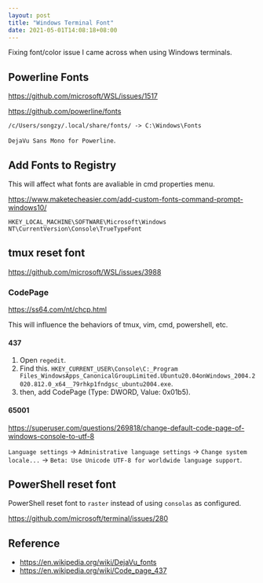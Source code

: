 ```yaml
---
layout: post
title: "Windows Terminal Font"
date: 2021-05-01T14:08:18+08:00
---
```


Fixing font/color issue I came across when using Windows terminals.

## Powerline Fonts

<https://github.com/microsoft/WSL/issues/1517>

<https://github.com/powerline/fonts>

```
/c/Users/songzy/.local/share/fonts/ -> C:\Windows\Fonts
```

`DejaVu Sans Mono for Powerline`.

## Add Fonts to Registry

This will affect what fonts are avaliable in cmd properties menu.

<https://www.maketecheasier.com/add-custom-fonts-command-prompt-windows10/>

```
HKEY_LOCAL_MACHINE\SOFTWARE\Microsoft\Windows NT\CurrentVersion\Console\TrueTypeFont
```

## tmux reset font

<https://github.com/microsoft/WSL/issues/3988>

### CodePage

<https://ss64.com/nt/chcp.html>

This will influence the behaviors of tmux, vim, cmd, powershell, etc.

#### 437

1. Open `regedit`.
2. Find this. `HKEY_CURRENT_USER\Console\C:_Program Files_WindowsApps_CanonicalGroupLimited.Ubuntu20.04onWindows_2004.2020.812.0_x64__79rhkp1fndgsc_ubuntu2004.exe`.
3. then, add CodePage (Type: DWORD, Value: 0x01b5).

#### 65001

<https://superuser.com/questions/269818/change-default-code-page-of-windows-console-to-utf-8>

`Language settings` -> `Administrative language settings` -> `Change system locale...` -> `Beta: Use Unicode UTF-8 for worldwide language support`.

## PowerShell reset font

PowerShell reset font to `raster` instead of using `consolas` as configured.

<https://github.com/microsoft/terminal/issues/280>

## Reference 

* https://en.wikipedia.org/wiki/DejaVu_fonts
* https://en.wikipedia.org/wiki/Code_page_437
